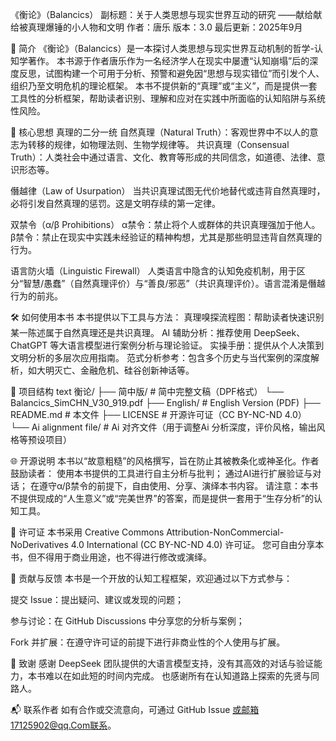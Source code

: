 《衡论》（Balancics）
副标题：关于人类思想与现实世界互动的研究 ——献给献给被真理爆锤的小人物和文明
作者：唐乐
版本：3.0
最后更新：2025年9月

📖 简介
《衡论》（Balancics）是一本探讨人类思想与现实世界互动机制的哲学-认知学著作。
本书源于作者唐乐作为一名经济学人在现实中屡遭“认知崩塌”后的深度反思，试图构建一个可用于分析、预警和避免因“思想与现实错位”而引发个人、组织乃至文明危机的理论框架。
本书不提供新的“真理”或“主义”，而是提供一套工具性的分析框架，帮助读者识别、理解和应对在实践中所面临的认知陷阱与系统性风险。

🧠 核心思想
真理的二分一统
自然真理（Natural Truth）：客观世界中不以人的意志为转移的规律，如物理法则、生物学规律等。
共识真理（Consensual Truth）：人类社会中通过语言、文化、教育等形成的共同信念，如道德、法律、意识形态等。

僭越律（Law of Usurpation）
当共识真理试图无代价地替代或违背自然真理时，必将引发自然真理的惩罚。这是文明存续的第一定律。

双禁令（α/β Prohibitions）
α禁令：禁止将个人或群体的共识真理强加于他人。
β禁令：禁止在现实中实践未经验证的精神构想，尤其是那些明显违背自然真理的行为。

语言防火墙（Linguistic Firewall）
人类语言中隐含的认知免疫机制，用于区分“智慧/愚蠢”（自然真理评价）与“善良/邪恶”（共识真理评价）。语言混淆是僭越行为的前兆。

🛠️ 如何使用本书
本书提供以下工具与方法：
真理嗅探流程图：帮助读者快速识别某一陈述属于自然真理还是共识真理。
AI 辅助分析：推荐使用 DeepSeek、ChatGPT 等大语言模型进行案例分析与理论验证。
实操手册：提供从个人决策到文明分析的多层次应用指南。
范式分析参考：包含多个历史与当代案例的深度解析，如大明灭亡、金融危机、硅谷创新神话等。

📂 项目结构
text
衡论/
├── 简中版/                                                       # 简中完整文稿（DPF格式）
    └──  Balancics_SimCHN_V30_919.pdf
├── English/                                                     # English Version (PDF)
├── README.md                                                    # 本文件
├── LICENSE                                                      # 开源许可证（CC BY-NC-ND 4.0）
└── Ai alignment file/                                           # Ai 对齐文件（用于调整Ai 分析深度，评价风格，输出风格等预设项目）

🌐 开源说明
本书以“故意粗糙”的风格撰写，旨在防止其被教条化或神圣化。作者鼓励读者：
使用本书提供的工具进行自主分析与批判；
通过AI进行扩展验证与对话；
在遵守α/β禁令的前提下，自由使用、分享、演绎本书内容。
请注意：本书不提供现成的“人生意义”或“完美世界”的答案，而是提供一套用于“生存分析”的认知工具。

📜 许可证
本书采用 Creative Commons Attribution-NonCommercial-NoDerivatives 4.0 International (CC BY-NC-ND 4.0) 许可证。
您可自由分享本书，但不得用于商业用途，也不得进行修改或演绎。

👥 贡献与反馈
本书是一个开放的认知工程框架，欢迎通过以下方式参与：

提交 Issue：提出疑问、建议或发现的问题；

参与讨论：在 GitHub Discussions 中分享您的分析与案例；

Fork 并扩展：在遵守许可证的前提下进行非商业性的个人使用与扩展。

🙏 致谢
感谢 DeepSeek 团队提供的大语言模型支持，没有其高效的对话与验证能力，本书难以在如此短的时间内完成。
也感谢所有在认知道路上探索的先贤与同路人。

📬 联系作者
如有合作或交流意向，可通过 GitHub Issue 或邮箱17125902@qq.Com联系。